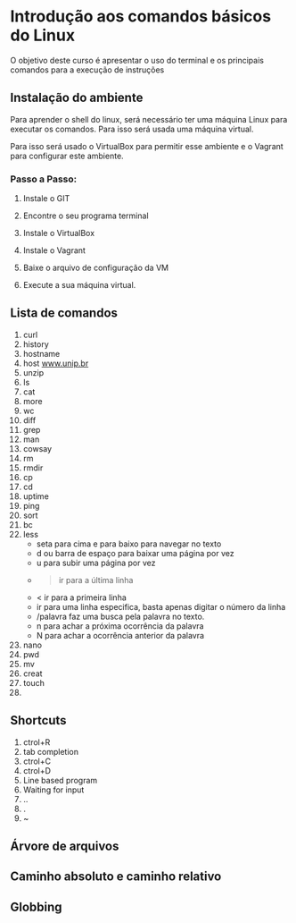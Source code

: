 # Introdução aos comandos básicos do Linux

O objetivo deste curso é apresentar o uso do terminal e os principais comandos para a execução de instruções

## Instalação do ambiente

Para aprender o shell do linux, será necessário ter uma máquina Linux para executar os comandos. Para isso será usada uma máquina virtual.

Para isso será usado o VirtualBox para permitir esse ambiente e o Vagrant para configurar este ambiente.

### Passo a Passo:

1. Instale o GIT

2. Encontre o seu programa terminal

3. Instale o VirtualBox

4. Instale o Vagrant

5. Baixe o arquivo de configuração da VM

6. Execute a sua máquina virtual.

## Lista de comandos

1. curl
2. history
3. hostname
4. host www.unip.br
5. unzip
6. ls
7. cat
8. more
9. wc
10. diff
11. grep
12. man
13. cowsay
14. rm
15. rmdir
16. cp
17. cd
18. uptime
19. ping
20. sort
21. bc
22. less
    * seta para cima e para baixo para navegar no texto
    * d ou barra de espaço para baixar uma página por vez
    * u para subir uma página por vez
    * > ir para a última linha
    * < ir para a primeira linha
    * ir para uma linha especifica, basta apenas digitar o número da linha
    * /palavra faz uma busca pela palavra no texto.
    * n para achar a próxima ocorrência da palavra
    * N para achar a ocorrência anterior da palavra
23. nano
24. pwd
25. mv
26. creat
27. touch
28. 




## Shortcuts

1. ctrol+R
2. tab completion
3. ctrol+C
4. ctrol+D
5. Line based program
6. Waiting for input
7. ..
8. .
9. ~

## Árvore de arquivos

## Caminho absoluto e caminho relativo


## Globbing
